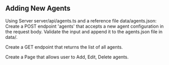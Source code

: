 


## Adding New Agents

Using Server server/api/agents.ts and a reference file data/agents.json:
Create a POST endpoint 'agents' that accepts a new agent configuration in the request body. Validate the input and append it to the agents.json file in data/.

Create a GET endpoint that returns the list of all agents.

Create a Page that allows user to Add, Edit, Delete agents.
